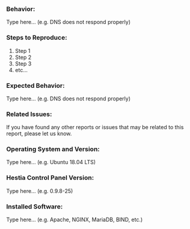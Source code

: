 ### Behavior:
Type here... (e.g. DNS does not respond properly)

### Steps to Reproduce:
1. Step 1
2. Step 2
3. Step 3
4. etc...

### Expected Behavior:
Type here... (e.g. DNS does not respond properly)

### Related Issues:
If you have found any other reports or issues that may be related to this report, please let us know.

### Operating System and Version:
Type here... (e.g. Ubuntu 18.04 LTS)

### Hestia Control Panel Version:
Type here... (e.g. 0.9.8-25)

### Installed Software:
Type here... (e.g. Apache, NGINX, MariaDB, BIND, etc.)